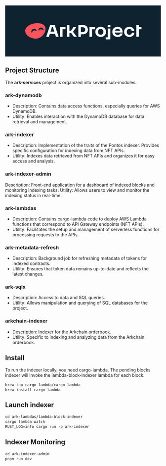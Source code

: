 ![Ark Project](/images/arkproject.png)

## Project Structure

The **ark-services** project is organized into several sub-modules:

### ark-dynamodb

- Description: Contains data access functions, especially queries for AWS DynamoDB.
- Utility: Enables interaction with the DynamoDB database for data retrieval and management.

### ark-indexer

- Description: Implementation of the traits of the Pontos indexer. Provides specific configuration for indexing data from NFT APIs.
- Utility: Indexes data retrieved from NFT APIs and organizes it for easy access and analysis.

### ark-indexer-admin

Description: Front-end application for a dashboard of indexed blocks and monitoring indexing tasks.
Utility: Allows users to view and monitor the indexing status in real-time.

### ark-lambdas

- Description: Contains cargo-lambda code to deploy AWS Lambda functions that correspond to API Gateway endpoints (NFT APIs).
- Utility: Facilitates the setup and management of serverless functions for processing requests to the APIs.

### ark-metadata-refresh

- Description: Background job for refreshing metadata of tokens for indexed contracts.
- Utility: Ensures that token data remains up-to-date and reflects the latest changes.

### ark-sqlx

- Description: Access to data and SQL queries.
- Utility: Allows manipulation and querying of SQL databases for the project.

### arkchain-indexer

- Description: Indexer for the Arkchain orderbook.
- Utility: Specific to indexing and analyzing data from the Arkchain orderbook.

## Install

To run the indexer locally, you need cargo-lambda. The pending blocks indexer will invoke the lambda-block-indexer lambda for each block.

```
brew tap cargo-lambda/cargo-lambda
brew install cargo-lambda
```

## Launch indexer

```
cd ark-lambdas/lambda-block-indexer
cargo lambda watch
RUST_LOG=info cargo run -p ark-indexer
```

## Indexer Monitoring

```
cd ark-indexer-admin
pnpm run dev
```

